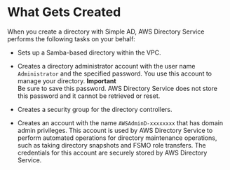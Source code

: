 # What Gets Created<a name="create_details_simple"></a>

When you create a directory with Simple AD, AWS Directory Service performs the following tasks on your behalf:

+ Sets up a Samba\-based directory within the VPC\.

+ Creates a directory administrator account with the user name `Administrator` and the specified password\. You use this account to manage your directory\.
**Important**  
Be sure to save this password\. AWS Directory Service does not store this password and it cannot be retrieved or reset\.

+ Creates a security group for the directory controllers\. 

+ Creates an account with the name `AWSAdminD-xxxxxxxx` that has domain admin privileges\. This account is used by AWS Directory Service to perform automated operations for directory maintenance operations, such as taking directory snapshots and FSMO role transfers\. The credentials for this account are securely stored by AWS Directory Service\.